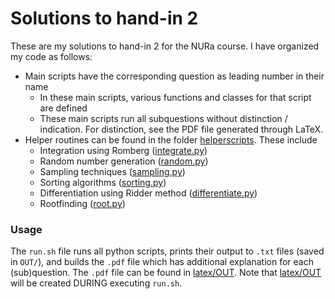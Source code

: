# Solutions to hand-in 2
These are my solutions to hand-in 2 for the NURa course. I have organized my code as follows:
- Main scripts have the corresponding question as leading number in their name
    - In these main scripts, various functions and classes for that script are defined
    - These main scripts run all subquestions without distinction / indication. For distinction, see the PDF file generated through LaTeX.
- Helper routines can be found in the folder [helperscripts](helperscripts). These include
    - Integration using Romberg ([integrate.py](helperscripts/integrate.py))
    - Random number generation ([random.py](helperscripts/random.py))
    - Sampling techniques ([sampling.py](helperscripts/sampling.py))
    - Sorting algorithms ([sorting.py](helperscripts/sorting.py))
    - Differentiation using Ridder method ([differentiate.py](helperscripts/differentiate.py))
    - Rootfinding ([root.py](helperscripts/root.py))


### Usage
The `run.sh` file runs all python scripts, prints their output to `.txt` files (saved in `OUT/`), and builds the `.pdf` file which has additional explanation for each (sub)question. The `.pdf` file can be found in [latex/OUT](latex/OUT). Note that [latex/OUT](latex/OUT) will be created DURING executing `run.sh`.
